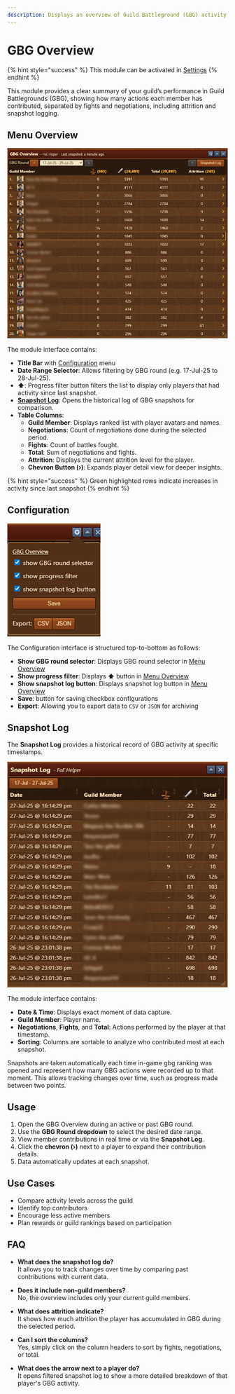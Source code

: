 ```yaml
---
description: Displays an overview of Guild Battleground (GBG) activity for each guild member, including fights, negotiations, total actions, and attrition rate.
---
```


# GBG Overview

{% hint style="success" %}
This module can be activated in [Settings](../settings/README.md#pop-ups-tab)
{% endhint %}

This module provides a clear summary of your guild’s performance in Guild Battlegrounds (GBG), showing how many actions each member has contributed, separated by fights and negotiations, including attrition and snapshot logging.

## Menu Overview

![Menu Overview](./.images/menu-structure.png)

The module interface contains:

- **Title Bar** with [Configuration](#configuration) menu
- **Date Range Selector**: Allows filtering by GBG round (e.g. 17-Jul-25 to 28-Jul-25).
- **⬆**: Progress filter button filters the list to display only players that had activity since last snapshot.
- [**Snapshot Log**](#snapshot-log): Opens the historical log of GBG snapshots for comparison.
- **Table Columns**:
  - **Guild Member**: Displays ranked list with player avatars and names.
  - **Negotiations**: Count of negotiations done during the selected period.
  - **Fights**: Count of battles fought.
  - **Total**: Sum of negotiations and fights.
  - **Attrition**: Displays the current attrition level for the player.
  - **Chevron Button (›)**: Expands player detail view for deeper insights.

{% hint style="success" %}
Green highlighted rows indicate increases in activity since last snapshot
{% endhint %}

## Configuration

![Configuration](./.images/menu-config.png)

The Configuration interface is structured top-to-bottom as follows:
- **Show GBG round selector**: Displays GBG round selector in [Menu Overview](#menu-overview)
- **Show progress filter**: Displays **⬆** button in [Menu Overview](#menu-overview)
- **Show snapshot log button**: Displays snapshot log button in [Menu Overview](#menu-overview)
- **Save**: button for saving checkbox configurations
- **Export**: Allowing you to export data to `CSV` or `JSON` for archiving

## Snapshot Log

The **Snapshot Log** provides a historical record of GBG activity at specific timestamps.

![Snapshot Log](./.images/menu-snapshot.png)

The module interface contains:

- **Date & Time**: Displays exact moment of data capture.
- **Guild Member**: Player name.
- **Negotiations**, **Fights**, and **Total**: Actions performed by the player at that timestamp.
- **Sorting**: Columns are sortable to analyze who contributed most at each snapshot.

Snapshots are taken automatically each time in-game gbg ranking was opened and represent how many GBG actions were recorded up to that moment. This allows tracking changes over time, such as progress made between two points.

## Usage

1. Open the GBG Overview during an active or past GBG round.
2. Use the **GBG Round dropdown** to select the desired date range.
3. View member contributions in real time or via the **Snapshot Log**.
4. Click the **chevron (›)** next to a player to expand their contribution details.
5. Data automatically updates at each snapshot.

## Use Cases

- Compare activity levels across the guild
- Identify top contributors
- Encourage less active members
- Plan rewards or guild rankings based on participation

## FAQ

- **What does the snapshot log do?**<br>
  It allows you to track changes over time by comparing past contributions with current data.

- **Does it include non-guild members?**<br>
  No, the overview includes only your current guild members.

- **What does attrition indicate?**<br>
  It shows how much attrition the player has accumulated in GBG during the selected period.

- **Can I sort the columns?**<br>
  Yes, simply click on the column headers to sort by fights, negotiations, or total.

- **What does the arrow next to a player do?**<br>
  It opens filtered snapshot log to show a more detailed breakdown of that player's GBG activity.